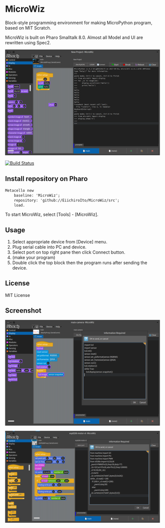 # MicroWiz
Block-style programming environment for making MicroPython program, based on MIT Scratch.

MicroWiz is built on Pharo Smalltalk 8.0. Almost all Model and UI are rewritten using Spec2.

![Entire Screen1](https://raw.githubusercontent.com/EiichiroIto/MicroWiz/master/images/MicroWiz1.png)

[![Build Status](https://travis-ci.com/EiichiroIto/MicroWiz.svg?branch=master)](https://travis-ci.com/EiichiroIto/MicroWiz)

## Install repository on Pharo

```
Metacello new
    baseline: 'MicroWiz';
    repository: 'github://EiichiroIto/MicroWiz/src';
    load.
```

To start MicroWiz, select [Tools] - [MicroWiz].

## Usage
1. Select appropriate device from [Device] menu.
2. Plug serial cable into PC and device.
3. Select port on top right pane then click Connect button.
4. (make your program)
5. Double click the top block then the program runs after sending the device.

## License
MIT License

## Screenshot
![Maix Py](https://raw.githubusercontent.com/EiichiroIto/MicroWiz/master/images/MicroWiz2.png)

![ESP8266 with VL53L0X](https://raw.githubusercontent.com/EiichiroIto/MicroWiz/master/images/MicroWiz3.png)
